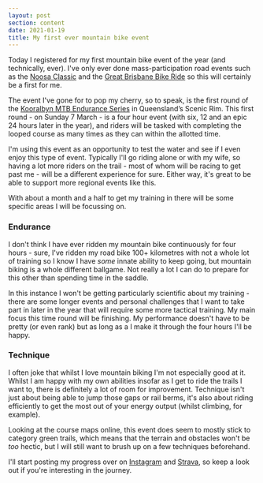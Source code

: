 ```yaml
---
layout: post
section: content
date: 2021-01-19
title: My first ever mountain bike event
---
```


Today I registered for my first mountain bike event of the year (and technically, ever).  I've only ever done mass-participation road events such as the [Noosa Classic](https://cyclingclassics.com.au/noosa/) and the [Great Brisbane Bike Ride](https://gbbr.com.au) so this will certainly be a first for me.

The event I've gone for to pop my cherry, so to speak, is the first round of the [Kooralbyn MTB Endurance Series](https://www.ontheedgeevents.com.au/kooralbyn-mtb-endurance-series) in Queensland’s Scenic Rim.  This first round - on Sunday 7 March - is a four hour event (with six, 12 and an epic 24 hours later in the year), and riders will be tasked with completing the looped course as many times as they can within the allotted time.

I'm using this event as an opportunity to test the water and see if I even enjoy this type of event.  Typically I'll go riding alone or with my wife, so having a lot more riders on the trail - most of whom will be racing to get past me - will be a different experience for sure.  Either way, it's great to be able to support more regional events like this.

With about a month and a half to get my training in there will be some specific areas I will be focussing on.

### Endurance

I don't think I have ever ridden my mountain bike continuously for four hours - sure, I've ridden my road bike 100+ kilometres with not a whole lot of training so I know I have _some_ innate ability to keep going, but mountain biking is a whole different ballgame. Not really a lot I can do to prepare for this other than spending time in the saddle.

In this instance I won't be getting particularly scientific about my training - there are some longer events and personal challenges that I want to take part in later in the year that will require some more tactical training.  My main focus this time round will be finishing.  My performance doesn't have to be pretty (or even rank) but as long as a I make it through the four hours I'll be happy.

### Technique

I often joke that whilst I love mountain biking I'm not especially good at it.  Whilst I am happy with my own abilities insofar as I get to ride the trails I want to, there is definitely a lot of room for improvement.  Technique isn't just about being able to jump those gaps or rail berms, it's also about riding efficiently to get the most out of  your energy output (whilst climbing, for example).

Looking at the course maps online, this event does seem to mostly stick to category green trails, which means that the terrain and obstacles won't be _too_ hectic, but I will still want to brush up on a few techniques beforehand.

I'll start posting my progress over on [Instagram](https://www.instagram.com/wattsandhops/) and [Strava](https://www.strava.com/athletes/wattsandhops), so keep a look out if you're interesting in the journey.
